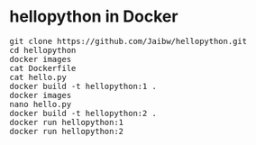 # hellopython in Docker 

<pre>
git clone https://github.com/Jaibw/hellopython.git
cd hellopython
docker images 
cat Dockerfile
cat hello.py
docker build -t hellopython:1 .
docker images 
nano hello.py
docker build -t hellopython:2 .
docker run hellopython:1
docker run hellopython:2
</pre>

